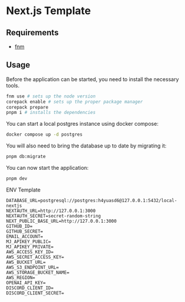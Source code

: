 # Next.js Template

## Requirements

- [fnm](https://github.com/Schniz/fnm)

## Usage

Before the application can be started, you need to install the necessary tools.

```sh
fnm use # sets up the node version
corepack enable # sets up the proper package manager
corepack prepare
pnpm i # installs the dependencies
```

You can start a local postgres instance using docker compose:

```sh
docker compose up -d postgres
```

You will also need to bring the database up to date by migrating it:

```sh
pnpm db:migrate
```

You can now start the application:

```sh
pnpm dev
```

ENV Template

```
DATABASE_URL=postgresql://postgres:h4yuasd6@127.0.0.1:5432/local-nextjs
NEXTAUTH_URL=http://127.0.0.1:3000
NEXTAUTH_SECRET=secret-random-string
NEXT_PUBLIC_BASE_URL=http://127.0.0.1:3000
GITHUB_ID=
GITHUB_SECRET=
EMAIL_ACCOUNT=
MJ_APIKEY_PUBLIC=
MJ_APIKEY_PRIVATE=
AWS_ACCESS_KEY_ID=
AWS_SECRET_ACCESS_KEY=
AWS_BUCKET_URL=
AWS_S3_ENDPOINT_URL=
AWS_STORAGE_BUCKET_NAME=
AWS_REGION=
OPENAI_API_KEY=
DISCORD_CLIENT_ID=
DISCORD_CLIENT_SECRET=
```
